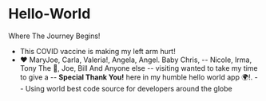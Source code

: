 # Hello-World
Where The Journey Begins!

- This COVID vaccine is making my left arm hurt!
- ❤️ MaryJoe, Carla, Valeria!, Angela, Angel. Baby Chris, 
--  Nicole, Irma, Tony The 🐅, Joe, Bill And Anyone else 
--  visiting wanted to take my time to give a 
--  **Special Thank You!** here in my humble hello world app 🌍!.
--  Using world best code source for developers around the globe
